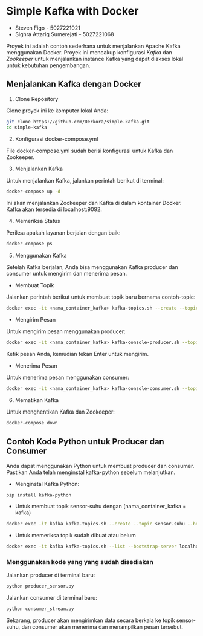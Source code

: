 # Simple Kafka with Docker
- Steven Figo - 5027221021
- Sighra Attariq Sumerejati	- 5027221068

Proyek ini adalah contoh sederhana untuk menjalankan Apache Kafka menggunakan Docker. Proyek ini mencakup konfigurasi *Kafka* dan *Zookeeper* untuk menjalankan instance Kafka yang dapat diakses lokal untuk kebutuhan pengembangan.

## Menjalankan Kafka dengan Docker
1. Clone Repository

Clone proyek ini ke komputer lokal Anda:
```bash
git clone https://github.com/Derkora/simple-kafka.git
cd simple-kafka
```

2. Konfigurasi docker-compose.yml

File docker-compose.yml sudah berisi konfigurasi untuk Kafka dan Zookeeper.

3. Menjalankan Kafka

Untuk menjalankan Kafka, jalankan perintah berikut di terminal:

```bash
docker-compose up -d
```
Ini akan menjalankan Zookeeper dan Kafka di dalam kontainer Docker. Kafka akan tersedia di localhost:9092.

4. Memeriksa Status

Periksa apakah layanan berjalan dengan baik:
```bash
docker-compose ps
```

5. Menggunakan Kafka

Setelah Kafka berjalan, Anda bisa menggunakan Kafka producer dan consumer untuk mengirim dan menerima pesan.

- Membuat Topik

Jalankan perintah berikut untuk membuat topik baru bernama contoh-topic:
```bash
docker exec -it <nama_container_kafka> kafka-topics.sh --create --topic <contoh-topik> --bootstrap-server localhost:9092 --partitions 1 --replication-factor 1
```

- Mengirim Pesan

Untuk mengirim pesan menggunakan producer:

```bash
docker exec -it <nama_container_kafka> kafka-console-producer.sh --topic <contoh-topik> --bootstrap-server localhost:9092
```
Ketik pesan Anda, kemudian tekan Enter untuk mengirim.

- Menerima Pesan

Untuk menerima pesan menggunakan consumer:

```bash
docker exec -it <nama_container_kafka> kafka-console-consumer.sh --topic <contoh-topik> --bootstrap-server localhost:9092 --from-beginning
```

6. Mematikan Kafka

Untuk menghentikan Kafka dan Zookeeper:

```bash
docker-compose down
```

## Contoh Kode Python untuk Producer dan Consumer
Anda dapat menggunakan Python untuk membuat producer dan consumer. Pastikan Anda telah menginstal kafka-python sebelum melanjutkan.

- Menginstal Kafka Python:
```bash
pip install kafka-python
```

- Untuk membuat topik sensor-suhu dengan (nama_container_kafka = kafka)
```bash
docker exec -it kafka kafka-topics.sh --create --topic sensor-suhu --bootstrap-server localhost:9092 --partitions 1 --replication-factor 1
```

- Untuk memeriksa topik sudah dibuat atau belum
```bash
docker exec -it kafka kafka-topics.sh --list --bootstrap-server localhost:9092
```

### Menggunakan kode yang yang sudah disediakan
Jalankan producer di terminal baru:
```bash
python producer_sensor.py
```

Jalankan consumer di terminal baru:
```bash
python consumer_stream.py
```
Sekarang, producer akan mengirimkan data secara berkala ke topik sensor-suhu, dan consumer akan menerima dan menampilkan pesan tersebut.